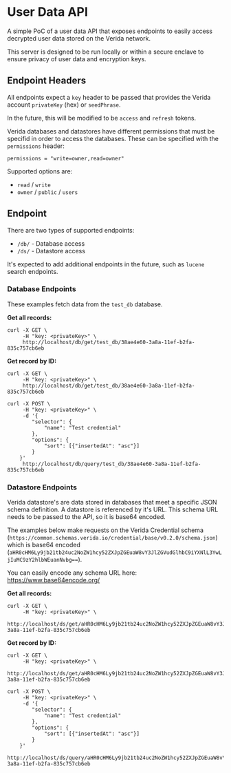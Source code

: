 # User Data API

A simple PoC of a user data API that exposes endpoints to easily access decrypted user data stored on the Verida network.

This server is designed to be run locally or within a secure enclave to ensure privacy of user data and encryption keys.

## Endpoint Headers

All endpoints expect a `key` header to be passed that provides the Verida account `privateKey` (hex) or `seedPhrase`.

In the future, this will be modified to be `access` and `refresh` tokens.

Verida databases and datastores have different permissions that must be specifid in order to access the databases. These can be specified with the `permissions` header:

```
permissions = "write=owner,read=owner"
```

Supported options are:

- `read` / `write`
- `owner` / `public` / `users`

## Endpoint

There are two types of supported endpoints:

- `/db/` - Database access
- `/ds/` - Datastore access

It's expected to add additional endpoints in the future, such as `lucene` search endpoints.

### Database Endpoints

These examples fetch data from the `test_db` database.

**Get all records:**

```
curl -X GET \
     -H "key: <privateKey>" \
     http://localhost/db/get/test_db/38ae4e60-3a8a-11ef-b2fa-835c757cb6eb
```

**Get record by ID:**

```
curl -X GET \
     -H "key: <privateKey>" \
     http://localhost/db/get/test_db/38ae4e60-3a8a-11ef-b2fa-835c757cb6eb
```

```
curl -X POST \
     -H "key: <privateKey>" \
     -d '{
        "selector": {
            "name": "Test credential"
        },
        "options": {
            "sort": [{"insertedAt": "asc"}]
        }
    }'
     http://localhost/db/query/test_db/38ae4e60-3a8a-11ef-b2fa-835c757cb6eb
```

### Datastore Endpoints

Verida datastore's are data stored in databases that meet a specific JSON schema definition. A datastore is referenced by it's URL. This schema URL needs to be passed to the API, so it is base64 encoded.

The examples below make requests on the Verida Credential schema (`https://common.schemas.verida.io/credential/base/v0.2.0/schema.json`) which is base64 encoded (`aHR0cHM6Ly9jb21tb24uc2NoZW1hcy52ZXJpZGEuaW8vY3JlZGVudGlhbC9iYXNlL3YwLjIuMC9zY2hlbWEuanNvbg==`).

You can easily encode any schema URL here: https://www.base64encode.org/

**Get all records:**

```
curl -X GET \
     -H "key: <privateKey>" \
     http://localhost/ds/get/aHR0cHM6Ly9jb21tb24uc2NoZW1hcy52ZXJpZGEuaW8vY3JlZGVudGlhbC9iYXNlL3YwLjIuMC9zY2hlbWEuanNvbg==/38ae4e60-3a8a-11ef-b2fa-835c757cb6eb
```

**Get record by ID:**

```
curl -X GET \
     -H "key: <privateKey>" \
     http://localhost/ds/get/aHR0cHM6Ly9jb21tb24uc2NoZW1hcy52ZXJpZGEuaW8vY3JlZGVudGlhbC9iYXNlL3YwLjIuMC9zY2hlbWEuanNvbg==/38ae4e60-3a8a-11ef-b2fa-835c757cb6eb
```

```
curl -X POST \
     -H "key: <privateKey>" \
     -d '{
        "selector": {
            "name": "Test credential"
        },
        "options": {
            "sort": [{"insertedAt": "asc"}]
        }
    }'
     http://localhost/ds/query/aHR0cHM6Ly9jb21tb24uc2NoZW1hcy52ZXJpZGEuaW8vY3JlZGVudGlhbC9iYXNlL3YwLjIuMC9zY2hlbWEuanNvbg==/38ae4e60-3a8a-11ef-b2fa-835c757cb6eb
```